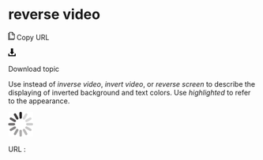 # reverse video

![Copy URL](media/reverse-video/Copy.png)
Copy URL

![Download](media/reverse-video/Download.png)

Download topic

Use instead of *inverse video*, *invert video*, or *reverse screen* to describe the displaying of inverted background and text colors. Use *highlighted* to refer to the appearance.

![In progress](media/reverse-video/activity-large.gif)

URL :
